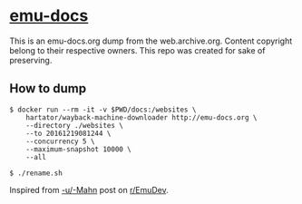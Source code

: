# [emu-docs](https://nakardo.github.io/emu-docs)

This is an emu-docs.org dump from the web.archive.org. Content copyright belong
to their respective owners. This repo was created for sake of preserving.

## How to dump

```
$ docker run --rm -it -v $PWD/docs:/websites \
    hartator/wayback-machine-downloader http://emu-docs.org \
    --directory ./websites \
    --to 20161219081244 \
    --concurrency 5 \
    --maximum-snapshot 10000 \
    --all

$ ./rename.sh
```

Inspired from [-u/-Mahn](https://www.reddit.com/user/-Mahn/) post on [r/EmuDev](https://www.reddit.com/r/EmuDev/comments/glgxad/emudocsorg_site_archive_old_but_gold_reference/).
